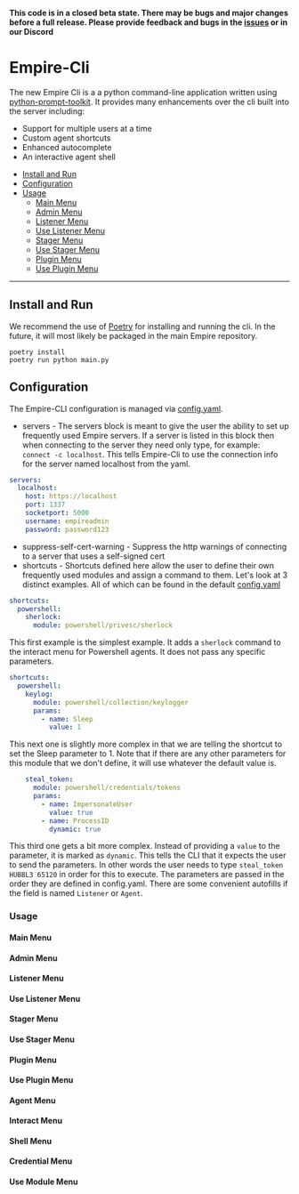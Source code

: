 **This code is in a closed beta state. There may be bugs and major changes before a full release.
Please provide feedback and bugs in the [issues](https://github.com/BC-SECURITY/Empire-Cli/issues) or in our Discord**

Empire-Cli
=============================
The new Empire Cli is a a python command-line application written using [python-prompt-toolkit](https://github.com/prompt-toolkit/python-prompt-toolkit).
It provides many enhancements over the cli built into the server including:
* Support for multiple users at a time
* Custom agent shortcuts
* Enhanced autocomplete
* An interactive agent shell

- [Install and Run](#install-and-run)
- [Configuration](#configuration)
- [Usage](#usage)
	- [Main Menu](#main-menu)
	- [Admin Menu](#admin-menu)
	- [Listener Menu](#listener-menu)
	- [Use Listener Menu](#use-listener-menu)
	- [Stager Menu](#stager-menu)
	- [Use Stager Menu](#use-stager-menu)
	- [Plugin Menu](#plugin-menu)
	- [Use Plugin Menu](#use-plugin-menu)

----------------------------------

##  Install and Run
We recommend the use of [Poetry](https://python-poetry.org/docs/) for installing and running the cli.
In the future, it will most likely be packaged in the main Empire repository.
```shell script
poetry install
poetry run python main.py
```

## Configuration
The Empire-CLI configuration is managed via [config.yaml](./config.yaml).

- servers - The servers block is meant to give the user the ability to set up frequently used Empire servers.
If a server is listed in this block then when connecting to the server they need only type, for example: `connect -c localhost`.
This tells Empire-Cli to use the connection info for the server named localhost from the yaml.
```yaml
servers:
  localhost:
    host: https://localhost
    port: 1337
    socketport: 5000
    username: empireadmin
    password: password123
```
- suppress-self-cert-warning - Suppress the http warnings of connecting to a server that uses a self-signed cert
- shortcuts - Shortcuts defined here allow the user to define their own frequently used modules and assign a command to them.
Let's look at 3 distinct examples. All of which can be found in the default [config.yaml](./config.yaml)
```yaml
shortcuts:
  powershell:
    sherlock:
      module: powershell/privesc/sherlock
```
This first example is the simplest example. It adds a `sherlock` command to the interact menu for Powershell agents. It does not pass any specific parameters.

```yaml
shortcuts:
  powershell:
    keylog:
      module: powershell/collection/keylogger
      params:
        - name: Sleep
          value: 1
```
This next one is slightly more complex in that we are telling the shortcut to set the Sleep parameter to 1.
Note that if there are any other parameters for this module that we don't define, it will use whatever the default value is.

```yaml
    steal_token:
      module: powershell/credentials/tokens
      params:
        - name: ImpersonateUser
          value: true
        - name: ProcessID
          dynamic: true
```
This third one gets a bit more complex. Instead of providing a `value` to the parameter, it is marked as `dynamic`.
This tells the CLI that it expects the user to send the parameters. In other words the user needs to type `steal_token HUBBL3 65120` in order for this to execute.
The parameters are passed in the order they are defined in config.yaml. There are some convenient autofills if the field is named `Listener` or `Agent`.

### Usage

#### Main Menu

#### Admin Menu

#### Listener Menu

#### Use Listener Menu

#### Stager Menu

#### Use Stager Menu

#### Plugin Menu

#### Use Plugin Menu

#### Agent Menu

#### Interact Menu

#### Shell Menu

#### Credential Menu

#### Use Module Menu
